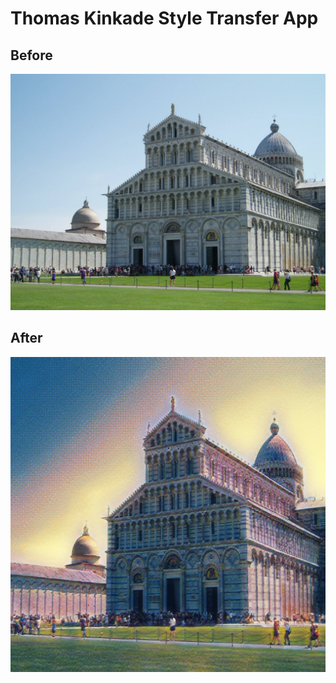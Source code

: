 # Thomas Kinkade Style Transfer App
## Before
![Alt text](FlaskApp/static/italy.jpg "Title")
## After
![Alt text](FlaskApp/static/italyOut.png "Title")
